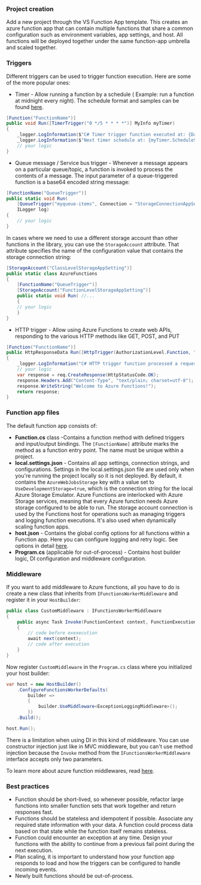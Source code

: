 ### Project creation

Add a new project through the VS Function App template. This creates an azure function app that can contain multiple functions that share a common configuration such as environment variables, app settings, and host.
All functions will be deployed together under the same function-app umbrella and scaled together.

### Triggers

Different triggers can be used to trigger function execution. Here are some of the more popular ones:

* Timer - Allow running a function by a schedule ( Example: run a function at midnight every night). The schedule format and samples can be found [here](https://docs.microsoft.com/en-us/azure/azure-functions/functions-bindings-timer?tabs=csharp#ncrontab-expressions).

```c#
[Function("FunctionName")]
public void Run([TimerTrigger("0 */5 * * * *")] MyInfo myTimer)
{
	_logger.LogInformation($"C# Timer trigger function executed at: {DateTime.Now}");
	_logger.LogInformation($"Next timer schedule at: {myTimer.ScheduleStatus.Next}");
	// your logic
}
```

* Queue message / Service bus trigger - Whenever a message appears on a particular queue/topic, a function is invoked to process the contents of a message. The input parameter of a queue-triggered function is a base64 encoded string message:

```c#
[FunctionName("QueueTrigger")]
public static void Run(
	[QueueTrigger("myqueue-items", Connection = "StorageConnectionAppSetting")] string myQueueItem,
	ILogger log)
{
	// your logic
}
```

In cases where we need to use a different storage account than other functions in the library, you can use the `StorageAccount` attribute. That attribute specifies the name of the configuration value that contains the storage connection string:

```c#
[StorageAccount("ClassLevelStorageAppSetting")]
public static class AzureFunctions
{
	[FunctionName("QueueTrigger")]
	[StorageAccount("FunctionLevelStorageAppSetting")]
	public static void Run( //...
	{
	// your logic
	}
}
```

* HTTP trigger - Allow using Azure Functions to create web APIs, responding to the various HTTP methods like GET, POST, and PUT

```c#
[Function("FunctionName")]
public HttpResponseData Run([HttpTrigger(AuthorizationLevel.Function, "get", "post")] HttpRequestData req)
{
	_logger.LogInformation("C# HTTP trigger function processed a request.");
	// your logic
	var response = req.CreateResponse(HttpStatusCode.OK);
	response.Headers.Add("Content-Type", "text/plain; charset=utf-8");
	response.WriteString("Welcome to Azure Functions!");
	return response;
}
```

### Function app files

The default function app consists of:

* **Function.cs** class -Contains a function method with defined triggers and input/output bindings. The ``[FunctionName]`` attribute marks the method as a function entry point. The name must be unique within a project.
* **local.settings.json** - Contains all app settings, connection strings, and configurations. Settings in the local.settings.json file are used only when you're running the project locally so it is not deployed. By default, it contains the ``AzureWebJobsStorage`` key with a value set to ``UseDevelopmentStorage=true``, which is the connection string for the local Azure Storage Emulator.
Azure Functions are interlocked with Azure Storage services, meaning that every Azure function needs Azure storage configured to be able to run. The storage account connection is used by the Functions host for operations such as managing triggers and logging function executions. It's also used when dynamically scaling function apps.
* **host.json** - Contains the global config options for all functions within a Function app. Here you can configure logging and retry logic. See options in detail [here](https://docs.microsoft.com/en-us/azure/azure-functions/functions-host-json#sample-hostjson-file).
* **Program.cs**  (applicable for out-of-process) - Contains host builder logic, DI configuration and middleware configuration.

### Middleware

If you want to add middleware to Azure functions, all you have to do is create a new class that inherits from ``IFunctionsWorkerMiddleware`` and register it in your ``HostBuilder``:

```c#
public class CustomMiddleware : IFunctionsWorkerMiddleware
{
    public async Task Invoke(FunctionContext context, FunctionExecutionDelegate next)
    {
        // code before exexecution
        await next(context);
        // code after execution
    }
}
```

Now register ``CustomMiddleware`` in the ``Program.cs`` class where you initialized your host builder:

```c#
var host = new HostBuilder()
    .ConfigureFunctionsWorkerDefaults(
        builder =>
        {
            builder.UseMiddleware<ExceptionLoggingMiddleware>();
        })
    .Build();

host.Run();
```

There is a limitation when using DI in this kind of middleware. You can use constructor injection just like in MVC middleware, but you can't use method injection because the ``Invoke`` method from the ``IFunctionsWorkerMiddleware`` interface accepts only two parameters.

To learn more about azure function middlewares, read [here](https://learn.microsoft.com/en-us/azure/azure-functions/dotnet-isolated-process-guide#middleware).

### Best practices

* Function should be short-lived, so whenever possible, refactor large functions into smaller function sets that work together and return responses fast.
* Functions should be stateless and idempotent if possible. Associate any required state information with your data. A function could process data based on that state while the function itself remains stateless.
* Function could encounter an exception at any time. Design your functions with the ability to continue from a previous fail point during the next execution.
* Plan scaling, it is important to understand how your function app responds to load and how the triggers can be configured to handle incoming events.
* Newly built functions should be out-of-process.
